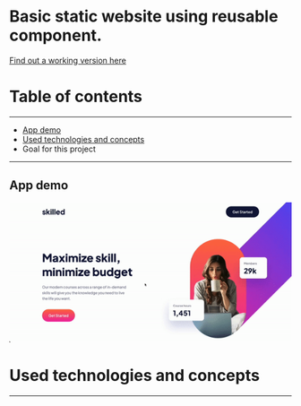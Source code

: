 # Basic static website using reusable component.

[Find out a working version here](https://static-web-with-reusable-component.netlify.app/)

# Table of contents

---

- [App demo](#app-demo)
- [Used technologies and concepts](#used-technologies-and-concepts)
- Goal for this project

---

App demo
---

![Alt Text](/media/static-web.gif)


# Used technologies and concepts
---
